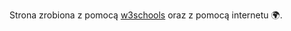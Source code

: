Strona zrobiona z pomocą [w3schools](https://www.w3schools.com/howto/howto_js_todolist.asp) oraz z pomocą internetu 🌍.